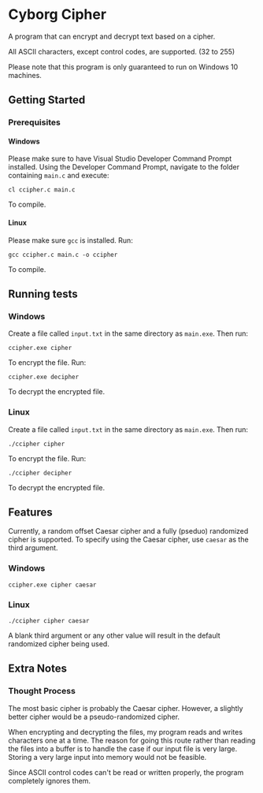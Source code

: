 # Cyborg Cipher

A program that can encrypt and decrypt text based on a cipher.

All ASCII characters, except control codes, are supported. (32 to 255)

Please note that this program is only guaranteed to run on Windows 10 machines.

## Getting Started

### Prerequisites

#### Windows

Please make sure to have Visual Studio Developer Command Prompt installed.  Using the Developer	Command Prompt, navigate to the folder containing `main.c` and execute:

```
cl ccipher.c main.c
```

To compile.

#### Linux

Please make sure `gcc` is installed.  Run:

```
gcc ccipher.c main.c -o ccipher
```

To compile.

## Running tests

### Windows

Create a file called `input.txt` in the same directory as `main.exe`.  Then run:

```
ccipher.exe cipher
```

To encrypt the file.  Run:

```
ccipher.exe decipher
```

To decrypt the encrypted file.

### Linux

Create a file called `input.txt` in the same directory as `main.exe`.  Then run:

```
./ccipher cipher
```

To encrypt the file.  Run:

```
./ccipher decipher
```

To decrypt the encrypted file.

## Features

Currently, a random offset Caesar cipher and a fully (pseduo) randomized cipher is supported.  To specify using the Caesar cipher, use `caesar` as the third argument.

### Windows

```
ccipher.exe cipher caesar
```

### Linux

```
./ccipher cipher caesar
```

A blank third argument or any other value will result in the default randomized cipher being used.

## Extra Notes

### Thought Process

The most basic cipher is probably the Caesar cipher.  However, a slightly better cipher would be a pseudo-randomized cipher.

When encrypting and decrypting the files, my program reads and writes characters one at a time.  The reason for going this route rather than reading the files into a buffer is to handle the case if our input file is very large.  Storing a very large input into memory would not be feasible.

Since ASCII control codes can't be read or written properly, the program completely ignores them.